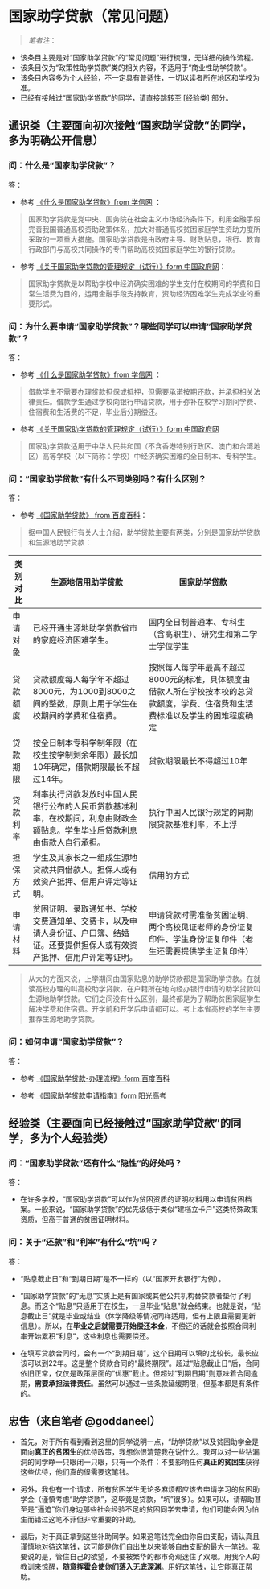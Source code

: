 # **国家助学贷款（常见问题）**

> *笔者注*：
- 该条目主要是对“国家助学贷款”的“常见问题”进行梳理，无详细的操作流程。
- 该条目仅为“政策性助学贷款”类的相关内容，不适用于“商业性助学贷款”。
- 该条目内容多为个人经验，不一定具有普适性，一切以读者所在地区和学校为准。
- 已经有接触过“国家助学贷款”的同学，请直接跳转至 [经验类] 部分。




## 通识类（主要面向初次接触“国家助学贷款”的同学，多为明确公开信息）

### 问：什么是“国家助学贷款”？
答：

- 参考 [《什么是国家助学贷款》from 学信网](https://www.chsi.com.cn/gjzxdk/qa/200505/20050527/27286.html)  ：
> 国家助学贷款是党中央、国务院在社会主义市场经济条件下，利用金融手段完善我国普通高校资助政策体系，加大对普通高校贫困家庭学生资助力度所采取的一项重大措施。国家助学贷款是由政府主导、财政贴息，银行、教育行政部门与高校共同操作的专门帮助高校贫困家庭学生的银行贷款。 

- 参考  [《关于国家助学贷款的管理规定（试行）》form 中国政府网](https://www.gov.cn/ztzl/2005-12/30/content_143139.htm)：
> 国家助学贷款是以帮助学校中经济确实困难的学生支付在校期间的学费和日常生活费为目的，运用金融手段支持教育，资助经济困难学生完成学业的重要形式。


### 问：为什么要申请“国家助学贷款”？哪些同学可以申请“国家助学贷款”？
答：

- 参考 [《什么是国家助学贷款》from 学信网](https://www.chsi.com.cn/gjzxdk/qa/200505/20050527/27286.html) ：
> 借款学生不需要办理贷款担保或抵押，但需要承诺按期还款，并承担相关法律责任。借款学生通过学校向银行申请贷款，用于弥补在校学习期间学费、住宿费和生活费的不足，毕业后分期偿还。 

- 参考 [《关于国家助学贷款的管理规定（试行）》form 中国政府网](https://www.gov.cn/ztzl/2005-12/30/content_143139.htm)
> 国家助学贷款适用于中华人民共和国（不含香港特别行政区、澳门和台湾地区）高等学校（以下简称：学校）中经济确实困难的全日制本、专科学生。


### 问：“国家助学贷款”有什么不同类别吗？有什么区别？
答：

- 参考 [《国家助学贷款》 from 百度百科](https://baike.baidu.com/item/%E5%9B%BD%E5%AE%B6%E5%8A%A9%E5%AD%A6%E8%B4%B7%E6%AC%BE/964172)：
> 据中国人民银行有关人士介绍，助学贷款主要有两类，分别是国家助学贷款和生源地助学贷款：

|类别对比|生源地信用助学贷款|国家助学贷款|
|-|-|-|
|申请对象|已经开通生源地助学贷款省市的家庭经济困难学生。|国内全日制普通本、专科生（含高职生）、研究生和第二学士学位学生|
|贷款额度|贷款额度每人每学年不超过8000元，为1000到8000之间的整数，原则上用于学生在校期间的学费和住宿费。|按照每人每学年最高不超过8000元的标准，具体额度由借款人所在学校按本校的总贷款额度，学费、住宿费和生活费标准以及学生的困难程度确定|
|贷款期限|按全日制本专科学制年限（在校生按学制剩余年限）最长加10年确定，借款期限最长不超过14年。|贷款期限最长不得超过10年|
|贷款利率|利率执行贷款发放时中国人民银行公布的人民币贷款基准利率，在校期间，利息由财政全额贴息。学生毕业后贷款利息由借款人自行承担。|执行中国人民银行规定的同期限贷款基准利率，不上浮|
|担保方式|学生及其家长之一组成生源地贷款共同借款人。担保人或有效资产抵押、信用户评定等证明。|信用的方式|
|申请材料|贫困证明、录取通知书、学校交费通知单、交费卡，以及申请人身份证、户口簿、结婚证。还要提供担保人或有效资产抵押、信用户评定等证明。|申请贷款时需准备贫困证明、两个高校见证老师的身份证复印件、学生身份证复印件（老生还需要提供学生证复印件）|

> 从大的方面来说，上学期间由国家贴息的助学贷款都是国家助学贷款。在就读高校办理的叫高校助学贷款，在户籍所在地向经办银行申请的助学贷款叫生源地助学贷款。它们之间没有什么区别，最终都是为了帮助贫困家庭学生解决学费和住宿费。开学前和开学后申请都可以。考上本省高校的学生主要推荐生源地助学贷款。


### 问：如何申请“国家助学贷款”？
答：

- 参考 [《国家助学贷款-办理流程》form 百度百科](https://baike.baidu.com/item/%E5%9B%BD%E5%AE%B6%E5%8A%A9%E5%AD%A6%E8%B4%B7%E6%AC%BE/964172#5)

- 参考 [《国家助学贷款申请指南》form 阳光高考](https://gaokao.chsi.com.cn/z/gkzx/index.html)



## 经验类（主要面向已经接触过“国家助学贷款”的同学，多为个人经验类）

### 问：“国家助学贷款”还有什么“隐性”的好处吗？
答：

- 在许多学校，“国家助学贷款”可以作为贫困资质的证明材料用以申请贫困档案。一般来说，“国家助学贷款”的优先级低于类似“建档立卡户”这类特殊政策资质，但高于普通的贫困证明材料。

### 问：关于“还款”和“利率”有什么“坑”吗？
答：

- “贴息截止日”和“到期日期”是不一样的（以“国家开发银行”为例）。

- “国家助学贷款”的“无息”实质上是有国家或其他公共机构替贷款者垫付了利息。而这个“贴息”只适用于在校生，一旦毕业“贴息”就会结束。也就是说，“贴息截止日”就是毕业或结业（休学降级等情况同样适用，但有上限且需要更新信息）。所以，在**毕业之后就需要开始偿还本金**，不偿还的话就会按照合同利率开始累积“利息”，这些利息也需要偿还。

- 在填写贷款合同时，会有一个“到期日期”，这个日期可以填的比较长，最长应该可以到22年。这是整个贷款合同的“最终期限”。超过“贴息截止日”后，合同依旧正常，仅仅是政策层面的“优惠”截止。但超过“到期日期”则意味着合同逾期，**需要承担法律责任**。虽然可以通过一些条款延缓期限，但基本都是有条件的。


## 忠告（来自笔者 @goddaneel）

- 首先，对于所有看到看到这里的同学说明一点，“助学贷款”以及贫困助学金是面向**真正的贫困生**的优待政策，我想你很清楚我在说什么。我可以对一些钻漏洞的同学睁一只眼闭一只眼，只有一个条件：不要影响任何**真正的贫困生**获得这些优待，他们真的很需要这笔钱。

- 另外，我也有一个请求，所有贫困学生无论多麻烦都应该去申请学习的贫困助学金（谨慎考虑“助学贷款”，这毕竟是贷款，“坑”很多）。如果可以，请帮助甚至是“逼迫”你们身边那些社会经验不足的贫困同学去申请，他们可能会因为怕生而错过这笔不菲但非常重要的补助。

- 最后，对于真正拿到这些补助同学。如果这笔钱完全由你自由支配，请认真且谨慎地对待这笔钱，这可能是你们自出生以来能够自由支配的最大一笔钱。我要说的是，管住自己的欲望，不要被繁华的都市奇观迷住了双眼。用我个人的教训来惊醒，**随意挥霍会使你们落入无底深渊**。用好这笔钱，让它能真正帮助。

